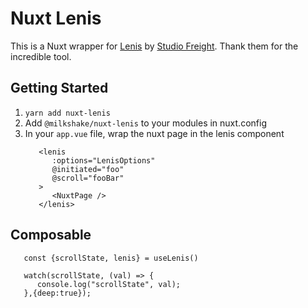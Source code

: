 # Nuxt Lenis

This is a Nuxt wrapper for [Lenis](https://lenis.studiofreight.com/) by [Studio Freight](https://studiofreight.com/). Thank them for the incredible tool.

## Getting Started

1. `yarn add nuxt-lenis`
2. Add `@milkshake/nuxt-lenis` to your modules in nuxt.config
3. In your `app.vue` file, wrap the nuxt page in the lenis component
   ```
      <lenis
         :options="LenisOptions"
         @initiated="foo"
         @scroll="fooBar"
      >
         <NuxtPage />
      </lenis>
   ```

## Composable

```
   const {scrollState, lenis} = useLenis()

   watch(scrollState, (val) => {
      console.log("scrollState", val);
   },{deep:true});

```
